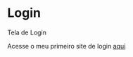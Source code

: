 # Login
 Tela de Login

 <p>Acesse o meu primeiro site de login <a href="https://lzeunfa.github.io/Login/">aqui</a></p>
